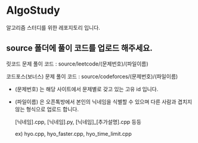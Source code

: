 # AlgoStudy

알고리즘 스터디를 위한 레포지토리 입니다.


## source 폴더에 풀이 코드를 업로드 해주세요.

릿코드 문제 풀이 코드 :
source/leetcode/(문제번호)/(파일이름)

코드포스(보너스) 문제 풀이 코드 :
source/codeforces/(문제번호)/(파일이름)

- (문제번호) 는 해당 사이트에서 문제별로 갖고 있는 고유 id 입니다.

- (파일이름) 은 오픈톡방에서 본인의 닉네임을 식별할 수 있으며 다른 사람과 겹치지 않는 형식으로 업로드 합니다.

  [닉네임].cpp, [닉네임].py, [닉네임]_[추가설명].cpp 등등

  ex) hyo.cpp, hyo_faster.cpp, hyo_time_limit.cpp
